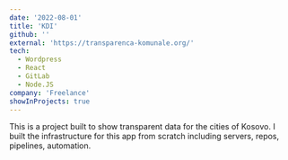 ```yaml
---
date: '2022-08-01'
title: 'KDI'
github: ''
external: 'https://transparenca-komunale.org/'
tech:
  - Wordpress
  - React
  - GitLab
  - Node.JS
company: 'Freelance'
showInProjects: true
---
```


This is a project built to show transparent data for the cities of Kosovo.
I built the infrastructure for this app from scratch including servers, repos, pipelines, automation.

